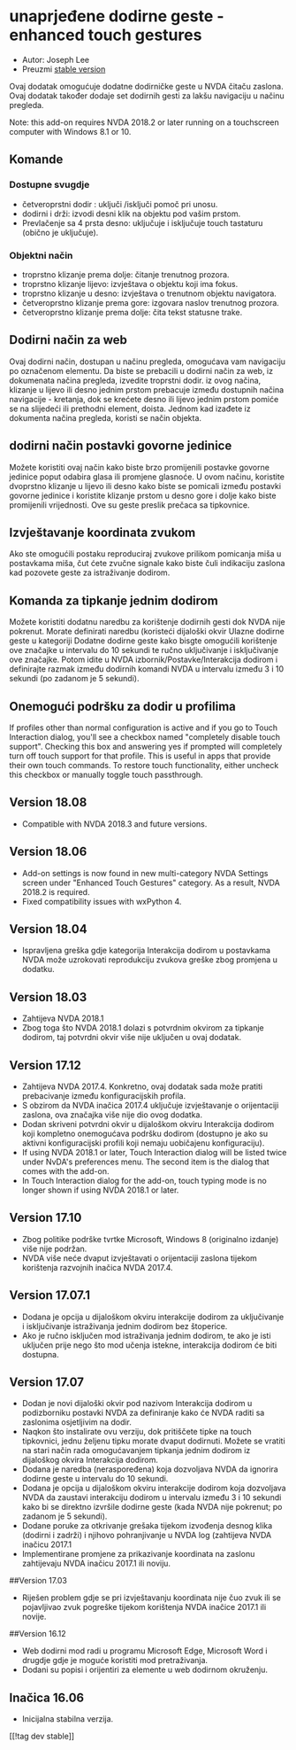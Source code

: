 # unaprjeđene dodirne geste -enhanced touch gestures #

* Autor: Joseph Lee
* Preuzmi [stable version][1]

Ovaj dodatak omogućuje dodatne dodirničke geste u NVDA čitaču zaslona. Ovaj
dodatak također dodaje set dodirnih gesti za lakšu navigaciju u načinu
pregleda.

Note: this add-on requires NVDA 2018.2 or later running on a touchscreen
computer with Windows 8.1 or 10.

## Komande

### Dostupne svugdje

* četveroprstni dodir : uključi /isključi pomoč pri unosu.
* dodirni i drži: izvodi desni klik na objektu pod vašim prstom.
* Prevlačenje sa 4 prsta desno: uključuje i isključuje touch tastaturu
  (obično je uključuje).

### Objektni način

* troprstno klizanje prema dolje: čitanje trenutnog prozora.
* troprstno klizanje lijevo: izvještava o objektu koji ima fokus.
* troprstno klizanje u desno: izvještava o trenutnom objektu navigatora.
* četveroprstno klizanje prema gore: izgovara naslov trenutnog prozora.
* četveroprstno klizanje prema dolje: čita tekst statusne trake.

## Dodirni način za web

Ovaj dodirni način, dostupan u načinu pregleda, omogućava vam navigaciju po
označenom elementu. Da biste se prebacili u dodirni način za web, iz
dokumenata načina pregleda, izvedite troprstni dodir. iz ovog načina,
klizanje u lijevo ili desno jednim prstom prebacuje između dostupnih načina
navigacije - kretanja, dok se krećete desno ili lijevo jednim prstom pomiće
se na slijedeći ili prethodni element, doista. Jednom kad izađete iz
dokumenta načina pregleda, koristi se način objekta.

## dodirni način postavki govorne jedinice

Možete koristiti ovaj način kako biste brzo promijenili postavke govorne
jedinice poput odabira glasa ili promjene glasnoće. U ovom načinu, koristite
dvoprstno klizanje u lijevo ili desno kako biste se pomicali između postavki
govorne jedinice i koristite klizanje prstom u desno gore i dolje kako biste
promijenili vrijednosti. Ove su geste preslik prečaca sa tipkovnice.

## Izvještavanje koordinata zvukom

Ako ste omogućili postaku reproduciraj zvukove prilikom pomicanja miša u
postavkama miša, čut ćete zvučne signale kako biste čuli indikaciju zaslona
kad pozovete geste za istraživanje dodirom.

## Komanda za tipkanje jednim dodirom 

Možete koristiti dodatnu naredbu za korištenje dodirnih gesti dok NVDA nije
pokrenut. Morate definirati naredbu (koristeći dijaloški okvir Ulazne
dodirne geste u kategoriji Dodatne dodirne geste kako bisgte omogućili
korištenje ove značajke u intervalu do 10 sekundi te ručno uključivanje i
isključivanje ove značajke. Potom idite u NVDA izbornik/Postavke/Interakcija
dodirom i definirajte razmak između dodirnih komandi NVDA u intervalu između
3 i 10 sekundi (po zadanom je 5 sekundi).

## Onemogući podršku za dodir u profilima 

If profiles other than normal configuration is active and if you go to Touch
Interaction dialog, you'll see a checkbox named "completely disable touch
support". Checking this box and answering yes if prompted will completely
turn off touch support for that profile. This is useful in apps that provide
their own touch commands. To restore touch functionality, either uncheck
this checkbox or manually toggle touch passthrough.

## Version 18.08

* Compatible with NVDA 2018.3 and future versions.

## Version 18.06

* Add-on settings is now found in new multi-category NVDA Settings screen
  under "Enhanced Touch Gestures" category. As a result, NVDA 2018.2 is
  required.
* Fixed compatibility issues with wxPython 4.

## Version 18.04

* Ispravljena greška gdje kategorija Interakcija dodirom u postavkama NVDA
  može uzrokovati reprodukciju zvukova greške zbog promjena u dodatku.

## Version 18.03

* Zahtijeva NVDA 2018.1
* Zbog toga što NVDA 2018.1 dolazi s potvrdnim okvirom za tipkanje dodirom,
  taj potvrdni okvir više nije uključen u ovaj dodatak.

## Version 17.12

* Zahtijeva NVDA 2017.4. Konkretno, ovaj dodatak sada može pratiti
  prebacivanje između konfiguracijskih profila.
* S obzirom da NVDA inačica 2017.4 uključuje izvještavanje o orijentaciji
  zaslona, ova značajka više nije dio ovog dodatka.
* Dodan skriveni potvrdni okvir u dijaloškom okviru Interakcija dodirom koji
  kompletno onemogućava podršku dodirom (dostupno je ako su aktivni
  konfiguracijski profili koji nemaju uobičajenu konfiguraciju).
* If using NVDA 2018.1 or later, Touch Interaction dialog will be listed
  twice under NvDA's preferences menu. The second item is the dialog that
  comes with the add-on.
* In Touch Interaction dialog for the add-on, touch typing mode is no longer
  shown if using NVDA 2018.1 or later.

## Version 17.10

* Zbog politike podrške tvrtke Microsoft, Windows 8 (originalno izdanje)
  više nije podržan.
* NVDA više neće dvaput izvještavati o orijentaciji zaslona tijekom
  korištenja razvojnih inačica NVDA 2017.4.

## Version 17.07.1

* Dodana je opcija u dijaloškom okviru interakcije dodirom za uključivanje i
  isključivanje istraživanja jednim dodirom bez štoperice.
* Ako je ručno isključen mod istraživanja jednim dodirom, te ako je isti
  uključen prije nego što mod učenja istekne, interakcija dodirom će biti
  dostupna.

## Version 17.07

* Dodan je novi dijaloški okvir pod nazivom Interakcija dodirom u
  podizborniku postavki NVDA za definiranje kako će NVDA raditi sa zaslonima
  osjetljivim na dodir.
* Naqkon što instalirate ovu verziju, dok pritiščete tipke na touch
  tipkovnici, jednu željenu tipku morate dvaput dodirnuti. Možete se vratiti
  na stari način rada omogućavanjem tipkanja jednim dodirom iz dijaloškog
  okvira Interakcija dodirom.
* Dodana je naredba (neraspoređena) koja dozvoljava NVDA da ignorira dodirne
  geste u intervalu do 10 sekundi.
* Dodana je opcija u dijaloškom okviru interakcije dodirom koja dozvoljava
  NVDA da zaustavi interakciju dodirom u intervalu između 3 i 10 sekundi
  kako bi se direktno izvršile dodirne geste (kada NVDA nije pokrenut; po
  zadanom je 5 sekundi).
* Dodane poruke za otkrivanje grešaka tijekom izvođenja desnog klika
  (dodirni i zadrži) i njihovo pohranjivanje u NVDA log (zahtijeva NVDA
  inačicu 2017.1
* Implementirane promjene za prikazivanje koordinata na zaslonu zahtijevaju
  NVDA inačicu 2017.1 ili noviju.

##Version 17.03

* Riješen problem gdje se pri izvještavanju koordinata nije čuo zvuk ili se
  pojavljivao zvuk pogreške tijekom korištenja NVDA inačice 2017.1 ili
  novije.

##Version 16.12

* Web dodirni mod radi u programu Microsoft Edge, Microsoft Word i drugdje
  gdje je moguće koristiti mod pretraživanja.
* Dodani su popisi i orijentiri za elemente u web dodirnom okruženju.

## Inačica 16.06

* Inicijalna stabilna verzija.

[[!tag dev stable]]

[1]: https://addons.nvda-project.org/files/get.php?file=ets
